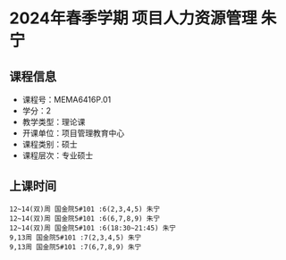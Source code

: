 # 2024年春季学期 项目人力资源管理 朱宁






## 课程信息

- 课程号：MEMA6416P.01
- 学分：2
- 教学类型：理论课
- 开课单位：项目管理教育中心
- 课程类别：硕士
- 课程层次：专业硕士

## 上课时间

```
12~14(双)周 国金院5#101 :6(2,3,4,5) 朱宁
12~14(双)周 国金院5#101 :6(6,7,8,9) 朱宁
12~14(双)周 国金院5#101 :6(18:30~21:45) 朱宁
9,13周 国金院5#101 :7(2,3,4,5) 朱宁
9,13周 国金院5#101 :7(6,7,8,9) 朱宁
```

